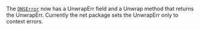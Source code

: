 The [`DNSError`](/pkg/crypto/x509#OID) now has a UnwrapErr field and a Unwrap method that returns the UnwrapErr. Currently the net package sets the UnwrapErr only to context errors.
